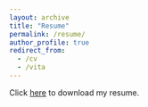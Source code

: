 ```yaml
---
layout: archive
title: "Resume"
permalink: /resume/
author_profile: true
redirect_from:
  - /cv
  - /vita
---
```


Click [here](../files/sepanski-benjamin-resume.pdf) to download my resume.
